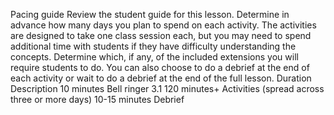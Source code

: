 Pacing guide
Review the student guide for this lesson. Determine in advance how many days you plan to spend on each activity. The activities are designed to take one class session each, but you may need to spend additional time with students if they have difficulty understanding the concepts. Determine which, if any, of the included extensions you will require students to do.
You can also choose to do a debrief at the end of each activity or wait to do a debrief at the end of the full lesson.
Duration
Description
10 minutes
Bell ringer 3.1
120 minutes+
Activities (spread across three or more days)
10-15 minutes
Debrief

